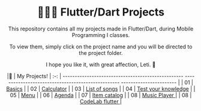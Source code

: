 <div align=center>
  
   # 👩‍💻🌺 Flutter/Dart Projects

</div>


<div align= center >
This repository contains all my projects made in Flutter/Dart, during Mobile Programming I classes.
  
To view them, simply click on the project name and you will be directed to the project folder.

I hope you like it, with great affection, Leti. 💖
</div>

<div align= center >
  
   |🌺 | My Projects!
| :-: | -------------------------------------------------- -------------------------------------------------- ----------------------- |
| 01 | [Basics](https://github.com/olgaleticialopes/Mobile) |
| 02 | [Calculator](https://github.com/olgaleticialopes/Mobile/tree/aula_20230328) |
| 03 | [List of songs](https://github.com/olgaleticialopes/Mobile/tree/aula-2023-04-11) |
| 04 | [Test your knowledge](https://github.com/olgaleticialopes/Mobile/tree/aula-2023-05-02) |
| 05 | [Menu](https://github.com/olgaleticialopes/Mobile/tree/aula-2023-05-23) |
| 06 | [Agenda](https://github.com/olgaleticialopes/Mobile/tree/aula-2023-05-30) |
| 07 | [Item catalog](https://github.com/olgaleticialopes/Mobile/tree/aula-2023-06-16) |
| 08 | [Music Player ](https://github.com/olgaleticialopes/Mobile/tree/aula-2023-08-01) |
| 08 | [CodeLab flutter ](https://github.com/olgaleticialopes/Mobile/tree/aula-2023-09-12) |



</div>
